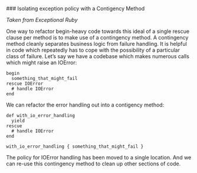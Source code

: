 ### Isolating exception policy with a Contigency Method

*Taken from Exceptional Ruby*


One way to refactor begin-heavy code towards this ideal of a single rescue
clause per method is to make use of a contingency method. A contingency
method cleanly separates business logic from failure handling. It is helpful
in code which repeatedly has to cope with the possibility of a particular
class of failure.
Let’s say we have a codebase which makes numerous calls which might
raise an IOError:


    begin
      something_that_might_fail
    rescue IOError
      # handle IOError
    end

We can refactor the error handling out into a contigency method:

    def with_io_error_handling
      yield
    rescue
      # handle IOError
    end

    with_io_error_handling { something_that_might_fail }

The policy for IOError handling has been moved to a single location. And we can re-use this contingency method to clean up other sections of code.

